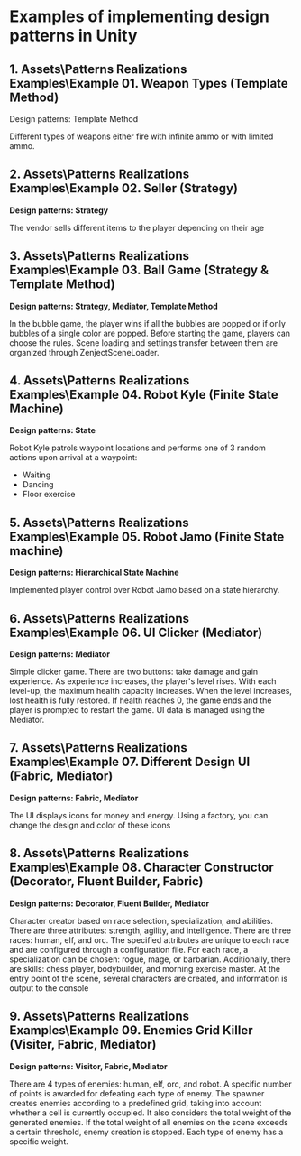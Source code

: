 # Examples of implementing design patterns in Unity

## 1. Assets\Patterns Realizations Examples\Example 01. Weapon Types (Template Method)

Design patterns: Template Method

Different types of weapons either fire with infinite ammo or with limited ammo.

## 2. Assets\Patterns Realizations Examples\Example 02. Seller (Strategy)

**Design patterns: Strategy**

The vendor sells different items to the player depending on their age

## 3. Assets\Patterns Realizations Examples\Example 03. Ball Game (Strategy & Template Method)

**Design patterns: Strategy, Mediator, Template Method**

In the bubble game, the player wins if all the bubbles are popped or if only bubbles of a single color are popped. Before starting the game, players can choose the rules.
Scene loading and settings transfer between them are organized through ZenjectSceneLoader.

## 4. Assets\Patterns Realizations Examples\Example 04. Robot Kyle (Finite State Machine)

**Design patterns: State**

Robot Kyle patrols waypoint locations and performs one of 3 random actions upon arrival at a waypoint:

- Waiting
- Dancing
- Floor exercise

## 5. Assets\Patterns Realizations Examples\Example 05. Robot Jamo (Finite State machine)

**Design patterns: Hierarchical State Machine**

Implemented player control over Robot Jamo based on a state hierarchy.

## 6. Assets\Patterns Realizations Examples\Example 06. UI Clicker (Mediator)

**Design patterns: Mediator**

Simple clicker game. There are two buttons: take damage and gain experience. As experience increases, the player's level rises. With each level-up, the maximum health capacity increases.
When the level increases, lost health is fully restored. If health reaches 0, the game ends and the player is prompted to restart the game.
UI data is managed using the Mediator.

## 7. Assets\Patterns Realizations Examples\Example 07. Different Design UI (Fabric, Mediator)

**Design patterns: Fabric, Mediator**

The UI displays icons for money and energy. Using a factory, you can change the design and color of these icons

## 8. Assets\Patterns Realizations Examples\Example 08. Character Constructor (Decorator, Fluent Builder, Fabric)

**Design patterns: Decorator, Fluent Builder, Mediator**

Character creator based on race selection, specialization, and abilities. There are three attributes: strength, agility, and intelligence. There are three races: human, elf, and orc.
The specified attributes are unique to each race and are configured through a configuration file. For each race, a specialization can be chosen: rogue, mage, or barbarian.
Additionally, there are skills: chess player, bodybuilder, and morning exercise master.
At the entry point of the scene, several characters are created, and information is output to the console

## 9. Assets\Patterns Realizations Examples\Example 09. Enemies Grid Killer  (Visiter, Fabric, Mediator)

**Design patterns: Visitor, Fabric, Mediator**

There are 4 types of enemies: human, elf, orc, and robot.
A specific number of points is awarded for defeating each type of enemy. The spawner creates enemies according to a predefined grid, taking into account whether a cell is currently occupied.
It also considers the total weight of the generated enemies. If the total weight of all enemies on the scene exceeds a certain threshold, enemy creation is stopped. Each type of enemy has a specific weight.
